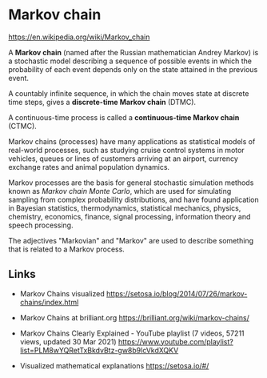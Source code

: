 # Markov chain

https://en.wikipedia.org/wiki/Markov_chain

A **Markov chain** (named after the Russian mathematician Andrey Markov) is a stochastic model describing a sequence of possible events in which the probability of each event depends only on the state attained in the previous event.

A countably infinite sequence, in which the chain moves state at discrete time steps, gives a **discrete-time Markov chain** (DTMC).

A continuous-time process is called a **continuous-time Markov chain** (CTMC).

Markov chains (processes) have many applications as statistical models of real-world processes, such as studying cruise control systems in motor vehicles, queues or lines of customers arriving at an airport, currency exchange rates and animal population dynamics.

Markov processes are the basis for general stochastic simulation methods known as *Markov chain Monte Carlo*, which are used for simulating sampling from complex probability distributions, and have found application in Bayesian statistics, thermodynamics, statistical mechanics, physics, chemistry, economics, finance, signal processing, information theory and speech processing.

The adjectives "Markovian" and "Markov" are used to describe something that is related to a Markov process.


## Links

* Markov Chains visualized
https://setosa.io/blog/2014/07/26/markov-chains/index.html

* Markov Chains at brilliant.org
https://brilliant.org/wiki/markov-chains/

* Markov Chains Clearly Explained - YouTube playlist
(7 videos, 57211 views, updated 30 Mar 2021)
https://www.youtube.com/playlist?list=PLM8wYQRetTxBkdvBtz-gw8b9lcVkdXQKV

* Visualized mathematical explanations
https://setosa.io/#/
